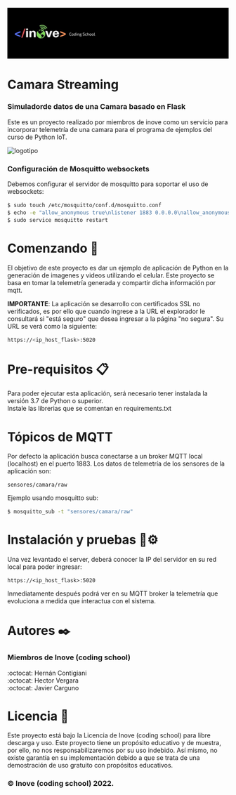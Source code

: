 ![logotipo](inove.jpg)
# Camara Streaming
### Simuladorde datos de una Camara basado en Flask

Este es un proyecto realizado por miembros de inove como un servicio para incorporar telemetría de una camara para el programa de ejemplos del curso de Python IoT.

![logotipo](sistema.jpg)

### Configuración de Mosquitto websockets
Debemos configurar el servidor de mosquitto para soportar el uso de websockets:
```sh
$ sudo touch /etc/mosquitto/conf.d/mosquitto.conf
$ echo -e "allow_anonymous true\nlistener 1883 0.0.0.0\nallow_anonymous true\nlistener 9001\nprotocol websockets" | sudo tee /etc/mosquitto/conf.d/mosquitto.conf
$ sudo service mosquitto restart
```

# Comenzando 🚀
El objetivo de este proyecto es dar un ejemplo de aplicación de Python en la generación de imagenes y videos utilizando el celular. Este proyecto se basa en tomar la telemetría generada y compartir dicha información por mqtt.

__IMPORTANTE__: La aplicación se desarrollo con certificados SSL no verificados, es por ello que cuando ingrese a la URL el explorador le consultará si "está seguro" que desea ingresar a la página "no segura". Su URL se verá como la siguiente:
```sh
https://<ip_host_flask>:5020
```

# Pre-requisitos 📋
Para poder ejecutar esta aplicación, será necesario tener instalada la versión 3.7 de Python o superior.\
Instale las librerias que se comentan en requirements.txt

# Tópicos de MQTT
Por defecto la aplicación busca conectarse a un broker MQTT local (localhost) en el puerto 1883. Los datos de telemetría de los sensores de la aplicación son:
```
sensores/camara/raw
```
Ejemplo usando mosquitto sub:
```sh
$ mosquitto_sub -t "sensores/camara/raw"
```

# Instalación y pruebas 🔧⚙️
Una vez levantado el server, deberá conocer la IP del servidor en su red local para poder ingresar:
```ssh
https://<ip_host_flask>:5020
```
Inmediatamente después podrá ver en su MQTT broker la telemetría que evoluciona a medida que interactua con el sistema.

# Autores ✒️
### Miembros de Inove (coding school)
:octocat: Hernán Contigiani\
:octocat: Hector Vergara\
:octocat: Javier Carguno

# Licencia 📄
Este proyecto está bajo la Licencia de Inove (coding school) para libre descarga y uso. Este proyecto tiene un propósito educativo y de muestra, por ello, no nos responsabilizaremos por su uso indebido. Así mismo, no existe garantía en su implementación debido a que se trata de una demostración de uso gratuito con propósitos educativos. 
### :copyright: Inove (coding school) 2022.
